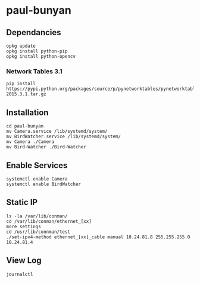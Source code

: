 # paul-bunyan

## Dependancies
```
opkg update
opkg install python-pip
opkg install python-opencv
```

### Network Tables 3.1
```
pip install https://pypi.python.org/packages/source/p/pynetworktables/pynetworktables-2015.3.1.tar.gz
```

## Installation
```
cd paul-bunyan
mv Camera.service /lib/systemd/system/
mv BirdWatcher.service /lib/systemd/system/
mv Camera ./Camera
mv Bird-Watcher ./Bird-Watcher
```

## Enable Services
```
systemctl enable Camera
systemctl enable BirdWatcher
```

## Static IP
```
ls -la /var/lib/conman/
cd /var/lib/conman/ethernet_[xx]
more settings
cd /usr/lib/connman/test
./set-ipv4-method ethernet_[xx]_cable manual 10.24.81.8 255.255.255.0 10.24.81.4
```

## View Log
```
journalctl
```
